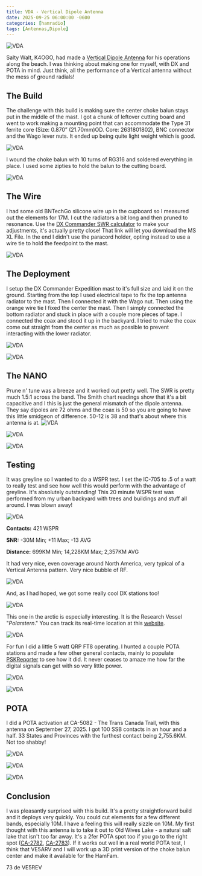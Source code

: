 ```yaml
---
title: VDA - Vertical Dipole Antenna
date: 2025-09-25 06:00:00 -0600
categories: [hamradio]
tags: [Antennas,Dipole]
---
```


![VDA](./assets/VDA/VDA-00.webp)

Salty Walt, K4OGO, had made a [Vertical Dipole Antenna](https://youtu.be/MwQ97FIhCu4?si=CV8eCH5lljw6oNbv) for his operations along the beach. I was thinking about making one for myself, with DX and POTA in mind. Just think, all the performance of a Vertical antenna without the mess of ground radials! 

## The Build

The challenge with this build is making sure the center choke balun stays put in the middle of the mast. I got a chunk of leftover cutting board and went to work making a mounting point that can accommodate the Type 31 ferrite core (Size: 0.870” (21.70mm)OD. Core: 2631801802), BNC connector and the Wago lever nuts. It ended up being quite light weight which is good.

![VDA](./assets/VDA/VDA-01.webp)

I wound the choke balun with 10 turns of RG316 and soldered everything in place. I used some zipties to hold the balun to the cutting board.

![VDA](./assets/VDA/VDA-02.webp)

## The Wire
I had some old BNTechGo silicone wire up in the cupboard so I measured out the elements for 17M. I cut the radiators a bit long and then pruned to resonance. Use the [DX Commander SWR calculator](https://dxcommander.com/wp-content/uploads/swr-calculator-metric-and-imperial-by-N2LEE.xlsx) to make your adjustments, it's actually pretty close! That link will let you download the MS XL File. In the end I didn't use the paracord holder, opting instead to use a wire tie to hold the feedpoint to the mast.

![VDA](./assets/VDA/VDA-03.webp)

## The Deployment

I setup the DX Commander Expedition mast to it's full size and laid it on the ground. Starting from the top I used electrical tape to fix the top antenna radiator to the mast. Then I connected it with the Wago nut. Then using the orange wire tie I fixed the center the mast. Then I simply connected the bottom radiator and stuck in place with a couple more pieces of tape. I connected the coax and stood it up in the backyard. I tried to make the coax come out straight from the center as much as possible to prevent interacting with the lower radiator.

![VDA](./assets/VDA/VDA-04.webp)

![VDA](./assets/VDA/VDA-05.webp)

## The NANO

Prune n' tune was a breeze and it worked out pretty well. The SWR is pretty much 1.5:1 across the band. The Smith chart readings show that it's a bit capacitive and I this is just the general mismatch of the dipole antenna. They say dipoles are 72 ohms and the coax is 50 so you are going to have this little smidgeon of difference. 50-12 is 38 and that's about where this antenna is at.
![VDA](./assets/VDA/17M_VDA.webp)

![VDA](./assets/VDA/17M_VDA-SMITH.webp)

![VDA](./assets/VDA/VDA-06.webp)

## Testing

It was greyline so I wanted to do a WSPR test. I set the IC-705 to .5 of a watt to really test and see how well this would perform with the advantage of greyline. It's absolutely outstanding! This 20 minute WSPR test was performed from my urban backyard with trees and buildings and stuff all around. I was blown away!

![VDA](./assets/VDA/17MWSRPNET.webp)

**Contacts:** 421 WSPR

**SNR:** -30M Min; +11 Max; -13 AVG

**Distance:** 699KM Min; 14,228KM Max; 2,357KM AVG

It had very nice, even coverage around North America, very typical of a Vertical Antenna pattern. Very nice bubble of RF.

![VDA](./assets/VDA/17MWSRPNET2.webp)

And, as I had hoped, we got some really cool DX stations too!

![VDA](./assets/VDA/17MWSRPNET3.webp)

This one in the arctic is especially interesting. It is the Research Vessel "*Polarstern*." You can track its real-time location at this [website](https://www.meereisportal.de/en/where-is-rv-polarstern).

![VDA](./assets/VDA/17MWSRPNET4.webp)

For fun I did a little 5 watt QRP FT8 operating. I hunted a couple POTA stations and made a few other general contacts, mainly to populate [PSKReporter](https://pskreporter.info/) to see how it did. It never ceases to amaze me how far the digital signals can get with so very little power.

![VDA](./assets/VDA/17M-FT8.webp)

![VDA](./assets/VDA/VDA-07.webp)

## POTA 

I did a POTA activation at CA-5082 - The Trans Canada Trail, with this antenna on September 27, 2025. I got 100 SSB contacts in an hour and a half. 33 States and Provinces with the furthest contact being 2,755.6KM. Not too shabby!

![VDA](./assets/VDA/CA5082-POTA-17M-VDA.webp)

![VDA](./assets/VDA/VDA-08.webp)

![VDA](./assets/VDA/VDA-09.webp)

## Conclusion

I was pleasantly surprised with this build. It's a pretty straightforward build and it deploys very quickly. You could cut elements for a few different bands, especially 10M. I have a feeling this will really sizzle on 10M. My first thought with this antenna is to take it out to Old Wives Lake - a natural salt lake that isn't too far away. It's a 2fer POTA spot too if you go to the right spot ([CA-2782](https://pota.app/#/park/CA-2782), [CA-2783](https://pota.app/#/park/CA-2783)). If it works out well in a real world POTA test, I think that VE5ARV and I will work up a 3D print version of the choke balun center and make it available for the HamFam.


73 de VE5REV



